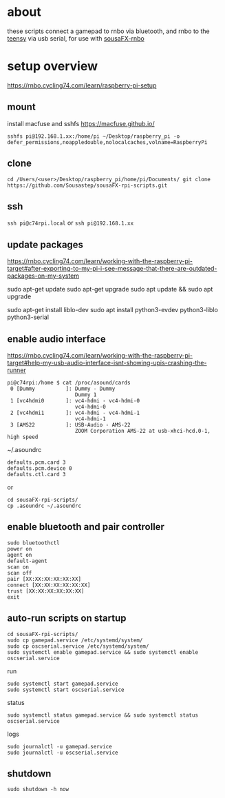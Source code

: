 about
=====

these scripts connect a gamepad to rnbo via bluetooth, and rnbo to the [teensy](https://github.com/Sousastep/sousaVFX-teensy) via usb serial, for use with [sousaFX-rnbo](https://github.com/Sousastep/SousaFX-rnbo)

setup overview
==============

https://rnbo.cycling74.com/learn/raspberry-pi-setup

mount
-----

install macfuse and sshfs https://macfuse.github.io/

`sshfs pi@192.168.1.xx:/home/pi ~/Desktop/raspberry_pi -o defer_permissions,noappledouble,nolocalcaches,volname=RaspberryPi`

clone
-----

`cd /Users/<user>/Desktop/raspberry_pi/home/pi/Documents/
git clone https://github.com/Sousastep/sousaFX-rpi-scripts.git`

ssh
---

`ssh pi@c74rpi.local` or `ssh pi@192.168.1.xx`

update packages
---------------

https://rnbo.cycling74.com/learn/working-with-the-raspberry-pi-target#after-exporting-to-my-pi-i-see-message-that-there-are-outdated-packages-on-my-system

sudo apt-get update
sudo apt-get upgrade
sudo apt update && sudo apt upgrade

sudo apt-get install liblo-dev
sudo apt install python3-evdev python3-liblo python3-serial

enable audio interface
----------------------

https://rnbo.cycling74.com/learn/working-with-the-raspberry-pi-target#help-my-usb-audio-interface-isnt-showing-upis-crashing-the-runner

```
pi@c74rpi:/home $ cat /proc/asound/cards
 0 [Dummy          ]: Dummy - Dummy
                      Dummy 1
 1 [vc4hdmi0       ]: vc4-hdmi - vc4-hdmi-0
                      vc4-hdmi-0
 2 [vc4hdmi1       ]: vc4-hdmi - vc4-hdmi-1
                      vc4-hdmi-1
 3 [AMS22          ]: USB-Audio - AMS-22
                      ZOOM Corporation AMS-22 at usb-xhci-hcd.0-1, high speed
```

~/.asoundrc
```
defaults.pcm.card 3
defaults.pcm.device 0
defaults.ctl.card 3
```

or
```
cd sousaFX-rpi-scripts/
cp .asoundrc ~/.asoundrc
```

enable bluetooth and pair controller
------------------------------------

```
sudo bluetoothctl
power on
agent on
default-agent
scan on
scan off
pair [XX:XX:XX:XX:XX:XX]
connect [XX:XX:XX:XX:XX:XX]
trust [XX:XX:XX:XX:XX:XX]
exit
```

auto-run scripts on startup
---------------------------

```
cd sousaFX-rpi-scripts/
sudo cp gamepad.service /etc/systemd/system/
sudo cp oscserial.service /etc/systemd/system/
sudo systemctl enable gamepad.service && sudo systemctl enable oscserial.service
```

run
```
sudo systemctl start gamepad.service
sudo systemctl start oscserial.service
```

status
```
sudo systemctl status gamepad.service && sudo systemctl status oscserial.service
```

logs
```
sudo journalctl -u gamepad.service
sudo journalctl -u oscserial.service
```

shutdown
--------

`sudo shutdown -h now`
